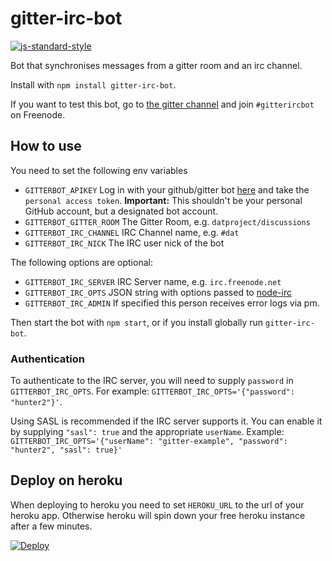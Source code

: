 # gitter-irc-bot
[![js-standard-style](https://cdn.rawgit.com/feross/standard/master/badge.svg)](https://github.com/feross/standard)

Bot that synchronises messages from a gitter room and an irc channel.

Install with `npm install gitter-irc-bot`.

If you want to test this bot, go to [the gitter channel](https://gitter.im/finnp/gitter-irc-bot) and
join `#gitterircbot` on Freenode.

## How to use

You need to set the following env variables

* `GITTERBOT_APIKEY`  Log in with your github/gitter bot [here](https://developer.gitter.im/apps) and take the `personal access token`. **Important:** This shouldn't be your personal GitHub account, but a designated bot account.
* `GITTERBOT_GITTER_ROOM` The Gitter Room, e.g. `datproject/discussions`
* `GITTERBOT_IRC_CHANNEL` IRC Channel name, e.g. `#dat`
* `GITTERBOT_IRC_NICK` The IRC user nick of the bot

The following options are optional:
* `GITTERBOT_IRC_SERVER` IRC Server name, e.g. `irc.freenode.net`
* `GITTERBOT_IRC_OPTS` JSON string with options passed to [node-irc](https://node-irc.readthedocs.org/en/latest/API.html)
* `GITTERBOT_IRC_ADMIN` If specified this person receives error logs via pm.

Then start the bot with `npm start`, or if you install globally run `gitter-irc-bot`.

### Authentication

To authenticate to the IRC server, you will need to supply `password` in `GITTERBOT_IRC_OPTS`.
For example: `GITTERBOT_IRC_OPTS='{"password": "hunter2"}'`.

Using SASL is recommended if the IRC server supports it. You can enable it by supplying
`"sasl": true` and the appropriate `userName`.
Example: `GITTERBOT_IRC_OPTS='{"userName": "gitter-example", "password": "hunter2", "sasl": true}'`

## Deploy on heroku

When deploying to heroku you need to set `HEROKU_URL` to the url of your heroku app.
Otherwise heroku will spin down your free heroku instance after a few minutes.

[![Deploy](https://www.herokucdn.com/deploy/button.png)](https://heroku.com/deploy?template=https://github.com/obensource/gitter-irc-bot.git)
